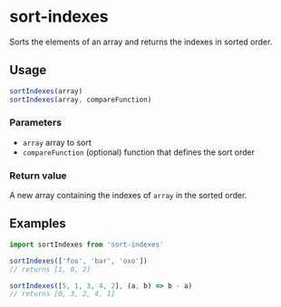 # sort-indexes

Sorts the elements of an array and returns the indexes in sorted order.

## Usage

```js
sortIndexes(array)
sortIndexes(array, compareFunction)
```

### Parameters

- `array` array to sort
- `compareFunction` (optional)  function that defines the sort order

### Return value

A new array containing the indexes of `array` in the sorted order.

## Examples

```js
import sortIndexes from 'sort-indexes'

sortIndexes(['foo', 'bar', 'oxo'])
// returns [1, 0, 2]

sortIndexes([5, 1, 3, 4, 2], (a, b) => b - a)
// returns [0, 3, 2, 4, 1]
```
